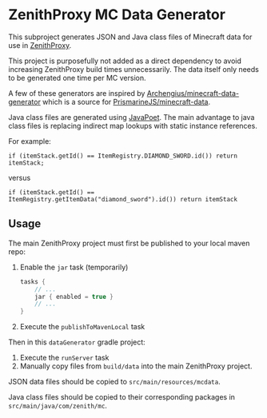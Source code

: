 # ZenithProxy MC Data Generator

This subproject generates JSON and Java class files of Minecraft data for use in [ZenithProxy](https://github.com/rfresh2/ZenithProxy/).

This project is purposefully not added as a direct dependency to avoid increasing ZenithProxy build times unnecessarily.
The data itself only needs to be generated one time per MC version.

A few of these generators are inspired by [Archengius/minecraft-data-generator](https://github.com/Archengius/minecraft-data-generator/)
which is a source for [PrismarineJS/minecraft-data](https://github.com/PrismarineJS/minecraft-data/).

Java class files are generated using [JavaPoet](https://github.com/square/javapoet). 
The main advantage to java class files is replacing indirect map lookups with static instance references.

For example: 

`if (itemStack.getId() == ItemRegistry.DIAMOND_SWORD.id()) return itemStack;` 

versus

`if (itemStack.getId() == ItemRegistry.getItemData("diamond_sword").id()) return itemStack`

## Usage

The main ZenithProxy project must first be published to your local maven repo:

1. Enable the `jar` task (temporarily)
    ```kotlin
    tasks {
        // ...
        jar { enabled = true }
        // ...
    }
    ```
2. Execute the `publishToMavenLocal` task

Then in this `dataGenerator` gradle project:

1. Execute the `runServer` task
2. Manually copy files from `build/data` into the main ZenithProxy project.

JSON data files should be copied to `src/main/resources/mcdata`. 

Java class files should be copied to their corresponding packages in `src/main/java/com/zenith/mc`.
